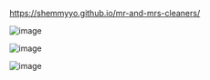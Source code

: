 https://shemmyyo.github.io/mr-and-mrs-cleaners/

![image](https://user-images.githubusercontent.com/111382268/190194986-31a75709-03d4-4ffc-946d-ca646609f05e.png)

![image](https://user-images.githubusercontent.com/111382268/190888477-2d05de20-82c9-4235-b41b-6e40027c3a6c.png)

![image](https://user-images.githubusercontent.com/111382268/190888888-3414d3e0-f842-4c95-9d7b-8d82b4b86115.png)
